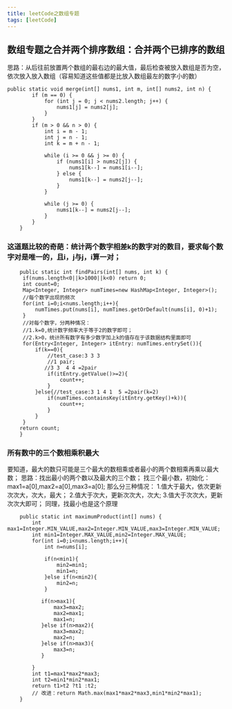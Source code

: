```yaml
---
title: leetCode之数组专题
tags: [leetCode]
---
```

## 数组专题之合并两个排序数组：合并两个已排序的数组
思路：从后往前放置两个数组的最右边的最大值，最后检查被放入数组是否为空，
依次放入放入数组（容易知道这些值都是比放入数组最左的数字小的数）
```	
public static void merge(int[] nums1, int m, int[] nums2, int n) {
		if (m == 0) {
			for (int j = 0; j < nums2.length; j++) {
				nums1[j] = nums2[j];
			}
		}
		if (m > 0 && n > 0) {
			int i = m - 1;
			int j = n - 1;
			int k = m + n - 1;

			while (i >= 0 && j >= 0) {
				if (nums1[i] > nums2[j]) {
					nums1[k--] = nums1[i--];
				} else {
					nums1[k--] = nums2[j--];
				}
			}

			while (j >= 0) {
				nums1[k--] = nums2[j--];
			}
		}
	}
```
<!-- more -->
### 这道题比较的奇葩：统计两个数字相差k的数字对的数目，要求每个数字对是唯一的，且i，j与j，i算一对；
```
	public static int findPairs(int[] nums, int k) {
	 if(nums.length<0||k>1000||k<0) return 0;
	 int count=0;
	 Map<Integer, Integer> numTimes=new HashMap<Integer, Integer>();
	 //每个数字出现的频次
	 for(int i=0;i<nums.length;i++){
		 numTimes.put(nums[i], numTimes.getOrDefault(nums[i], 0)+1);
	 }
	 //对每个数字，分两种情况：
	 //1.k=0,统计数字频率大于等于2的数字即可；
	 //2.k>0，统计所有数字有多少数字加上k的值存在于该数据结构里面即可
	 for(Entry<Integer, Integer> itEntry: numTimes.entrySet()){
		 if(k==0){
			 //test_case:3 3 3 
			 //1 pair;
			//3 3  4 4 =2pair
			 if(itEntry.getValue()>=2){
				 count++;
			 }
		 }else{//test_case:3 1 4 1  5 =2pair(k=2)
			 if(numTimes.containsKey(itEntry.getKey()+k)){
				 count++;
			 }
		 }
	 }
	return count; 
	}
```
### 所有数中的三个数相乘积最大
要知道，最大的数只可能是三个最大的数相乘或者最小的两个数相乘再乘以最大数；
思路：找出最小的两个数以及最大的三个数；
找三个最小数，初始化：max1=a[0],max2=a[0],max3=a[0];
那么分三种情况：
1.值大于最大，依次更新次次大，次大，最大；
2.值大于次大，更新次次大，次大;
3.值大于次次大，更新次次大即可；
同理，找最小也是这个原理
```
	public static int maximumProduct(int[] nums) {
        int max1=Integer.MIN_VALUE,max2=Integer.MIN_VALUE,max3=Integer.MIN_VALUE;
		int min1=Integer.MAX_VALUE,min2=Integer.MAX_VALUE;
		for(int i=0;i<nums.length;i++){
			int n=nums[i];
			
			if(n<min1){
				min2=min1;
				min1=n;
			}else if(n<min2){
				min2=n;
			}
			
           if(n>max1){
        	   max3=max2;
        	   max2=max1;
        	   max1=n;
           }else if(n>max2){
        	   max3=max2;
        	   max2=n;
           }else if(n>max3){
        	   max3=n;
           }
			
        }
		int t1=max1*max2*max3;
		int t2=min1*min2*max1;
		return t1>t2 ?t1 :t2;
		// 改进：return Math.max(max1*max2*max3,min1*min2*max1);
    }
```
